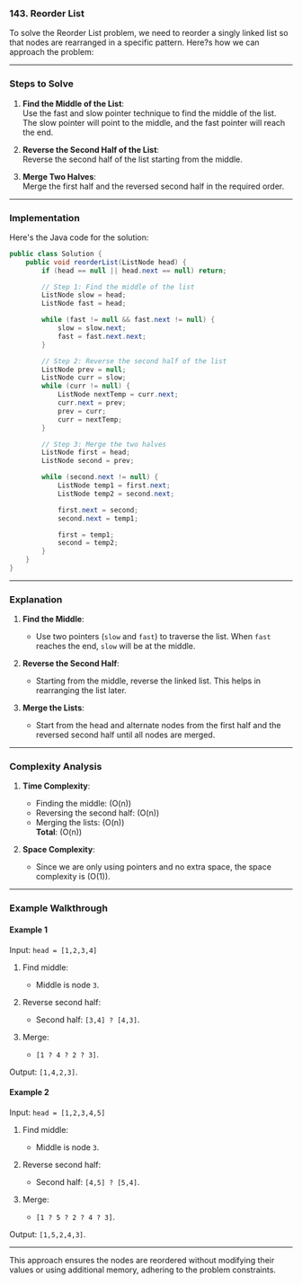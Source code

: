 ### 143. Reorder List

To solve the Reorder List problem, we need to reorder a singly linked list so that nodes are rearranged in a
specific pattern. Here?s how we can approach the problem:

---

### **Steps to Solve**

1. **Find the Middle of the List**:  
   Use the fast and slow pointer technique to find the middle of the list. The slow pointer will point to the middle,
   and the fast pointer will reach the end.

2. **Reverse the Second Half of the List**:  
   Reverse the second half of the list starting from the middle.

3. **Merge Two Halves**:  
   Merge the first half and the reversed second half in the required order.

---

### **Implementation**

Here's the Java code for the solution:

```java
public class Solution {
    public void reorderList(ListNode head) {
        if (head == null || head.next == null) return;

        // Step 1: Find the middle of the list
        ListNode slow = head;
        ListNode fast = head;

        while (fast != null && fast.next != null) {
            slow = slow.next;
            fast = fast.next.next;
        }

        // Step 2: Reverse the second half of the list
        ListNode prev = null;
        ListNode curr = slow;
        while (curr != null) {
            ListNode nextTemp = curr.next;
            curr.next = prev;
            prev = curr;
            curr = nextTemp;
        }

        // Step 3: Merge the two halves
        ListNode first = head;
        ListNode second = prev;

        while (second.next != null) {
            ListNode temp1 = first.next;
            ListNode temp2 = second.next;

            first.next = second;
            second.next = temp1;

            first = temp1;
            second = temp2;
        }
    }
}
```

---

### **Explanation**

1. **Find the Middle**:
    - Use two pointers (`slow` and `fast`) to traverse the list. When `fast` reaches the end, `slow` will be at the
      middle.

2. **Reverse the Second Half**:
    - Starting from the middle, reverse the linked list. This helps in rearranging the list later.

3. **Merge the Lists**:
    - Start from the head and alternate nodes from the first half and the reversed second half until all nodes are
      merged.

---

### **Complexity Analysis**

1. **Time Complexity**:
    - Finding the middle: \(O(n)\)
    - Reversing the second half: \(O(n)\)
    - Merging the lists: \(O(n)\)  
      **Total**: \(O(n)\)

2. **Space Complexity**:
    - Since we are only using pointers and no extra space, the space complexity is \(O(1)\).

---

### **Example Walkthrough**

#### **Example 1**

Input: `head = [1,2,3,4]`

1. Find middle:
    - Middle is node `3`.

2. Reverse second half:
    - Second half: `[3,4] ? [4,3]`.

3. Merge:
    - `[1 ? 4 ? 2 ? 3]`.

Output: `[1,4,2,3]`.

#### **Example 2**

Input: `head = [1,2,3,4,5]`

1. Find middle:
    - Middle is node `3`.

2. Reverse second half:
    - Second half: `[4,5] ? [5,4]`.

3. Merge:
    - `[1 ? 5 ? 2 ? 4 ? 3]`.

Output: `[1,5,2,4,3]`.

---

This approach ensures the nodes are reordered without modifying their values or using additional memory, adhering to the
problem constraints.